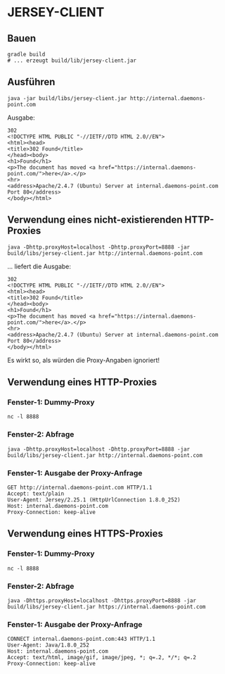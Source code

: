JERSEY-CLIENT
=============

Bauen
-----

```
gradle build
# ... erzeugt build/lib/jersey-client.jar
```

Ausführen
---------

```
java -jar build/libs/jersey-client.jar http://internal.daemons-point.com
```

Ausgabe:

```
302
<!DOCTYPE HTML PUBLIC "-//IETF//DTD HTML 2.0//EN">
<html><head>
<title>302 Found</title>
</head><body>
<h1>Found</h1>
<p>The document has moved <a href="https://internal.daemons-point.com/">here</a>.</p>
<hr>
<address>Apache/2.4.7 (Ubuntu) Server at internal.daemons-point.com Port 80</address>
</body></html>
```

Verwendung eines nicht-existierenden HTTP-Proxies
-------------------------------------------------

```
java -Dhttp.proxyHost=localhost -Dhttp.proxyPort=8888 -jar build/libs/jersey-client.jar http://internal.daemons-point.com
```

... liefert die Ausgabe:

```
302
<!DOCTYPE HTML PUBLIC "-//IETF//DTD HTML 2.0//EN">
<html><head>
<title>302 Found</title>
</head><body>
<h1>Found</h1>
<p>The document has moved <a href="https://internal.daemons-point.com/">here</a>.</p>
<hr>
<address>Apache/2.4.7 (Ubuntu) Server at internal.daemons-point.com Port 80</address>
</body></html>
```

Es wirkt so, als würden die Proxy-Angaben ignoriert!

Verwendung eines HTTP-Proxies
-----------------------------

### Fenster-1: Dummy-Proxy

```
nc -l 8888
```

### Fenster-2: Abfrage

```
java -Dhttp.proxyHost=localhost -Dhttp.proxyPort=8888 -jar build/libs/jersey-client.jar http://internal.daemons-point.com
```

### Fenster-1: Ausgabe der Proxy-Anfrage

```
GET http://internal.daemons-point.com HTTP/1.1
Accept: text/plain
User-Agent: Jersey/2.25.1 (HttpUrlConnection 1.8.0_252)
Host: internal.daemons-point.com
Proxy-Connection: keep-alive
```

Verwendung eines HTTPS-Proxies
------------------------------

### Fenster-1: Dummy-Proxy

```
nc -l 8888
```

### Fenster-2: Abfrage

```
java -Dhttps.proxyHost=localhost -Dhttps.proxyPort=8888 -jar build/libs/jersey-client.jar https://internal.daemons-point.com
```

### Fenster-1: Ausgabe der Proxy-Anfrage

```
CONNECT internal.daemons-point.com:443 HTTP/1.1
User-Agent: Java/1.8.0_252
Host: internal.daemons-point.com
Accept: text/html, image/gif, image/jpeg, *; q=.2, */*; q=.2
Proxy-Connection: keep-alive
```
